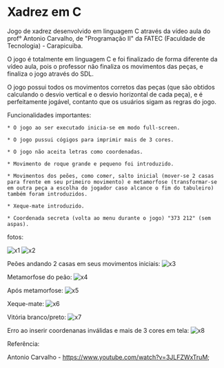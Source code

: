 # Xadrez em C

Jogo de xadrez desenvolvido em linguagem C através da vídeo aula do prof° Antonio Carvalho, de "Programação II" da FATEC (Faculdade de Tecnologia) - Carapicuiba.

O jogo é totalmente em linguagem C e foi finalizado de forma diferente da vídeo aula, pois o professor não finaliza os movimentos das peças, e finaliza o jogo através do SDL.

O jogo possui todos os movimentos corretos das peças (que são obtidos calculando o desvio vertical e o desvio horizontal de cada peça), e é perfeitamente jogável, contanto que os usuários sigam as regras do jogo.

Funcionalidades importantes:

	* O jogo ao ser executado inicia-se em modo full-screen.

	* O jogo pussui cógigos para imprimir mais de 3 cores.

	* O jogo não aceita letras como coordenadas.

	* Movimento de roque grande e pequeno foi introduzido.

	* Movimentos dos peões, como comer, salto inicial (mover-se 2 casas para frente em seu primeiro movimento) e metamorfose (transformar-se em outra peça a escolha do jogador caso alcance o fim do tabuleiro) também foram introduzidos.

	* Xeque-mate introduzido.

	* Coordenada secreta (volta ao menu durante o jogo) "373 212" (sem aspas).

fotos:

![x1](https://user-images.githubusercontent.com/59848966/80982346-94284500-8e01-11ea-8879-6185e53ffe99.png)
![x2](https://user-images.githubusercontent.com/59848966/80982347-94c0db80-8e01-11ea-8ccc-3f9511c895b6.png)

Peões andando 2 casas em seus movimentos iniciais:
![x3](https://user-images.githubusercontent.com/59848966/80982332-912d5480-8e01-11ea-95ac-f0cce05fbe87.png)

Metamorfose do peão:
![x4](https://user-images.githubusercontent.com/59848966/80982335-925e8180-8e01-11ea-8a57-f20d675cc624.png)

Após metamorfose:
![x5](https://user-images.githubusercontent.com/59848966/80982340-92f71800-8e01-11ea-9a08-4c4da03fd70d.png)

Xeque-mate:
![x6](https://user-images.githubusercontent.com/59848966/80982342-938fae80-8e01-11ea-950e-5669362c65f8.png)

Vitória branco/preto:
![x7](https://user-images.githubusercontent.com/59848966/80984045-bd49d500-8e03-11ea-83c3-21dd63ce7a7e.png)

Erro ao inserir coordenanas inválidas e mais de 3 cores em tela:
![x8](https://user-images.githubusercontent.com/59848966/80986367-dbfd9b00-8e06-11ea-8e01-3fe2cce85204.png)

Referência:

Antonio Carvalho - https://www.youtube.com/watch?v=3JLFZWxTruM;
